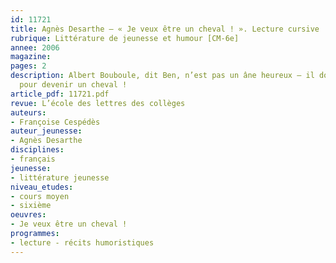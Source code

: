 ```yaml
---
id: 11721
title: Agnès Desarthe – « Je veux être un cheval ! ». Lecture cursive
rubrique: Littérature de jeunesse et humour [CM-6e]
annee: 2006
magazine: 
pages: 2
description: Albert Bouboule, dit Ben, n’est pas un âne heureux – il donnerait tout
  pour devenir un cheval !
article_pdf: 11721.pdf
revue: L’école des lettres des collèges
auteurs:
- Françoise Cespédès
auteur_jeunesse:
- Agnès Desarthe
disciplines:
- français
jeunesse:
- littérature jeunesse
niveau_etudes:
- cours moyen
- sixième
oeuvres:
- Je veux être un cheval !
programmes:
- lecture - récits humoristiques
---
```

